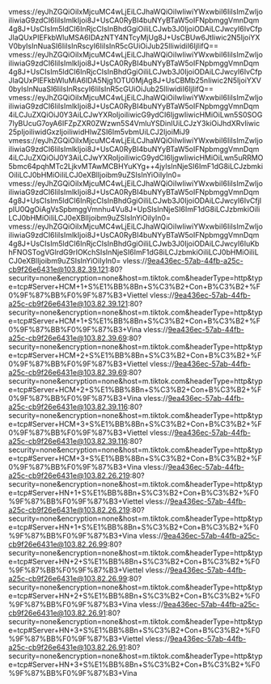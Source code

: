 vmess://eyJhZGQiOiIxMjcuMC4wLjEiLCJhaWQiOiIwIiwiYWxwbiI6IiIsImZwIjoiIiwiaG9zdCI6IiIsImlkIjoi8J+UsCA0RyBI4buNYyBTaW5oIFNpbmggVmnDqm4g8J+UsCIsIm5ldCI6InRjcCIsInBhdGgiOiIiLCJwb3J0IjoiODAiLCJwcyI6IvCfpJlaQUxPIEFkbWluMSA6IDAzNTY4NTcyMjUg8J+UsCBUw6JtIiwic2N5IjoiYXV0byIsInNuaSI6IiIsInRscyI6IiIsInR5cGUiOiJub25lIiwidiI6IjIifQ==
vmess://eyJhZGQiOiIxMjcuMC4wLjEiLCJhaWQiOiIwIiwiYWxwbiI6IiIsImZwIjoiIiwiaG9zdCI6IiIsImlkIjoi8J+UsCA0RyBI4buNYyBTaW5oIFNpbmggVmnDqm4g8J+UsCIsIm5ldCI6InRjcCIsInBhdGgiOiIiLCJwb3J0IjoiODAiLCJwcyI6IvCfpJlaQUxPIEFkbWluMiA6IDA5Njg1OTU0MjAg8J+UsCBMb25nIiwic2N5IjoiYXV0byIsInNuaSI6IiIsInRscyI6IiIsInR5cGUiOiJub25lIiwidiI6IjIifQ==
vmess://eyJhZGQiOiIxMjcuMC4wLjEiLCJhaWQiOiIwIiwiYWxwbiI6IiIsImZwIjoiIiwiaG9zdCI6IiIsImlkIjoi8J+UsCA0RyBI4buNYyBTaW5oIFNpbmggVmnDqm4iLCJuZXQiOiJ0Y3AiLCJwYXRoIjoiIiwicG9ydCI6IjgwIiwicHMiOiLwn5S0SOG7lyBUcuG7oyA6IFZpZXR0ZWzwn5S4VmluYSDinIUiLCJzY3kiOiJhdXRvIiwic25pIjoiIiwidGxzIjoiIiwidHlwZSI6Im5vbmUiLCJ2IjoiMiJ9
vmess://eyJhZGQiOiIxMjcuMC4wLjEiLCJhaWQiOiIwIiwiYWxwbiI6IiIsImZwIjoiIiwiaG9zdCI6IiIsImlkIjoi8J+UsCA0RyBI4buNYyBTaW5oIFNpbmggVmnDqm4iLCJuZXQiOiJ0Y3AiLCJwYXRoIjoiIiwicG9ydCI6IjgwIiwicHMiOiLwn5uRRMO5bmc64pqhMTc2LjkvMTAwMCBHYuKYg++4jyIsInNjeSI6ImF1dG8iLCJzbmkiOiIiLCJ0bHMiOiIiLCJ0eXBlIjoibm9uZSIsInYiOiIyIn0=
vmess://eyJhZGQiOiIxMjcuMC4wLjEiLCJhaWQiOiIwIiwiYWxwbiI6IiIsImZwIjoiIiwiaG9zdCI6IiIsImlkIjoi8J+UsCA0RyBI4buNYyBTaW5oIFNpbmggVmnDqm4g8J+UsCIsIm5ldCI6InRjcCIsInBhdGgiOiIiLCJwb3J0IjoiODAiLCJwcyI6IvCfjIpIU0QgOiAgVsSpbmggVmnhu4Vu8J+UpSIsInNjeSI6ImF1dG8iLCJzbmkiOiIiLCJ0bHMiOiIiLCJ0eXBlIjoibm9uZSIsInYiOiIyIn0=
vmess://eyJhZGQiOiIxMjcuMC4wLjEiLCJhaWQiOiIwIiwiYWxwbiI6IiIsImZwIjoiIiwiaG9zdCI6IiIsImlkIjoi8J+UsCA0RyBI4buNYyBTaW5oIFNpbmggVmnDqm4g8J+UsCIsIm5ldCI6InRjcCIsInBhdGgiOiIiLCJwb3J0IjoiODAiLCJwcyI6IuKbhFNOSTogVGlrdG9rIOKchSIsInNjeSI6ImF1dG8iLCJzbmkiOiIiLCJ0bHMiOiIiLCJ0eXBlIjoibm9uZSIsInYiOiIyIn0=
vless://9ea436ec-57ab-44fb-a25c-cb9f26e6431e@103.82.39.121:80?security=none&encryption=none&host=m.tiktok.com&headerType=http&type=tcp#Server+HCM+1+S%E1%BB%8Bn+S%C3%B2+Con+B%C3%B2+%F0%9F%87%BB%F0%9F%87%B3+Viettel
vless://9ea436ec-57ab-44fb-a25c-cb9f26e6431e@103.82.39.121:80?security=none&encryption=none&host=m.tiktok.com&headerType=http&type=tcp#Server+HCM+1+S%E1%BB%8Bn+S%C3%B2+Con+B%C3%B2+%F0%9F%87%BB%F0%9F%87%B3+Vina
vless://9ea436ec-57ab-44fb-a25c-cb9f26e6431e@103.82.39.69:80?security=none&encryption=none&host=m.tiktok.com&headerType=http&type=tcp#Server+HCM+2+S%E1%BB%8Bn+S%C3%B2+Con+B%C3%B2+%F0%9F%87%BB%F0%9F%87%B3+Viettel
vless://9ea436ec-57ab-44fb-a25c-cb9f26e6431e@103.82.39.69:80?security=none&encryption=none&host=m.tiktok.com&headerType=http&type=tcp#Server+HCM+2+S%E1%BB%8Bn+S%C3%B2+Con+B%C3%B2+%F0%9F%87%BB%F0%9F%87%B3+Vina
vless://9ea436ec-57ab-44fb-a25c-cb9f26e6431e@103.82.39.116:80?security=none&encryption=none&host=m.tiktok.com&headerType=http&type=tcp#Server+HCM+3+S%E1%BB%8Bn+S%C3%B2+Con+B%C3%B2+%F0%9F%87%BB%F0%9F%87%B3+Viettel
vless://9ea436ec-57ab-44fb-a25c-cb9f26e6431e@103.82.39.116:80?security=none&encryption=none&host=m.tiktok.com&headerType=http&type=tcp#Server+HCM+3+S%E1%BB%8Bn+S%C3%B2+Con+B%C3%B2+%F0%9F%87%BB%F0%9F%87%B3+Vina
vless://9ea436ec-57ab-44fb-a25c-cb9f26e6431e@103.82.26.219:80?security=none&encryption=none&host=m.tiktok.com&headerType=http&type=tcp#Server+HN+1+S%E1%BB%8Bn+S%C3%B2+Con+B%C3%B2+%F0%9F%87%BB%F0%9F%87%B3+Viettel
vless://9ea436ec-57ab-44fb-a25c-cb9f26e6431e@103.82.26.219:80?security=none&encryption=none&host=m.tiktok.com&headerType=http&type=tcp#Server+HN+1+S%E1%BB%8Bn+S%C3%B2+Con+B%C3%B2+%F0%9F%87%BB%F0%9F%87%B3+Vina
vless://9ea436ec-57ab-44fb-a25c-cb9f26e6431e@103.82.26.99:80?security=none&encryption=none&host=m.tiktok.com&headerType=http&type=tcp#Server+HN+2+S%E1%BB%8Bn+S%C3%B2+Con+B%C3%B2+%F0%9F%87%BB%F0%9F%87%B3+Viettel
vless://9ea436ec-57ab-44fb-a25c-cb9f26e6431e@103.82.26.99:80?security=none&encryption=none&host=m.tiktok.com&headerType=http&type=tcp#Server+HN+2+S%E1%BB%8Bn+S%C3%B2+Con+B%C3%B2+%F0%9F%87%BB%F0%9F%87%B3+Vina
vless://9ea436ec-57ab-44fb-a25c-cb9f26e6431e@103.82.26.91:80?security=none&encryption=none&host=m.tiktok.com&headerType=http&type=tcp#Server+HN+3+S%E1%BB%8Bn+S%C3%B2+Con+B%C3%B2+%F0%9F%87%BB%F0%9F%87%B3+Viettel
vless://9ea436ec-57ab-44fb-a25c-cb9f26e6431e@103.82.26.91:80?security=none&encryption=none&host=m.tiktok.com&headerType=http&type=tcp#Server+HN+3+S%E1%BB%8Bn+S%C3%B2+Con+B%C3%B2+%F0%9F%87%BB%F0%9F%87%B3+Vina
